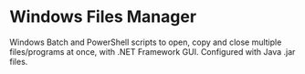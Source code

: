 # Windows Files Manager
Windows Batch and PowerShell scripts to open, copy and close multiple files/programs at once, with .NET Framework GUI.
Configured with Java .jar files.
